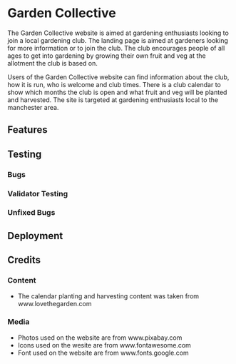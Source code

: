 <h1>Garden Collective</h1>

<p>The Garden Collective website is aimed at gardening enthusiasts looking to join a local gardening club. The landing page is aimed at gardeners looking for more information or to join the club. The club encourages people of all ages to get into gardening by growing their own fruit and veg at the allotment the club is based on.</p>
<p>Users of the Garden Collective website can find information about the club, how it is run, who is welcome and club times. There is a club calendar to show which months the club is open and what fruit and veg will be planted and harvested. The site is targeted at gardening enthusiasts local to the manchester area.</p>

<h2>Features</h2>

<h2>Testing</h2>
<h3>Bugs</h3>
<h3>Validator Testing</h3>
<h3>Unfixed Bugs</h3>

<h2>Deployment</h2>

<h2>Credits</h2>
<h3>Content</h3>
<ul>
    <li>The calendar planting and harvesting content was taken from www.lovethegarden.com</li>
</ul>
<h3>Media</h3>
<ul>
    <li>Photos used on the website are from www.pixabay.com</li>
    <li>Icons used on the wesite are from www.fontawesome.com</li>
    <li>Font used on the website are from www.fonts.google.com</li>
</ul>


